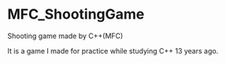 # MFC_ShootingGame
Shooting game made by C++(MFC)

It is a game I made for practice while studying C++ 13 years ago.
